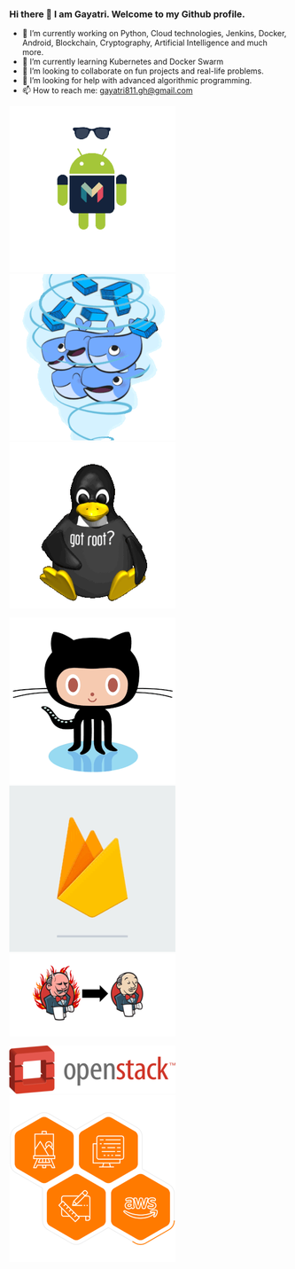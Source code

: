 ### Hi there 👋 I am Gayatri. Welcome to my Github profile.
- 🔭 I’m currently working on Python, Cloud technologies, Jenkins, Docker, Android, Blockchain, Cryptography, Artificial Intelligence and much more.
- 🌱 I’m currently learning Kubernetes and Docker Swarm
- 👯 I’m looking to collaborate on fun projects and real-life problems.
- 🤔 I’m looking for help with advanced algorithmic programming.
- 📫 How to reach me: gayatri811.gh@gmail.com

 ![github-small](https://github.com/GayatriHungund81194/pics/blob/master/android.gif) ![github-small](https://github.com/GayatriHungund81194/pics/blob/master/docker.gif) ![github-small](https://github.com/GayatriHungund81194/pics/blob/master/linux.gif)
 
 ![github-small](https://github.com/GayatriHungund81194/pics/blob/master/octocat.gif) ![github-small](https://github.com/GayatriHungund81194/pics/blob/master/firebase.gif) ![github-small](https://github.com/GayatriHungund81194/pics/blob/master/jenkins.png)
 
 ![github-small](https://github.com/GayatriHungund81194/pics/blob/master/openstack.png) ![github-small](https://github.com/GayatriHungund81194/pics/blob/master/aws.gif) 

<!--
**GayatriHungund81194/GayatriHungund81194** is a ✨ _special_ ✨ repository because its `README.md` (this file) appears on your GitHub profile.

Here are some ideas to get you started:

- 🔭 I’m currently working on Python, Cloud technologies, Jenkins, Docker, Android, Blockchain, Cryptography, Artificial Intelligence and much more.
- 🌱 I’m currently learning Kubernetes and Docker Swarm
- 👯 I’m looking to collaborate on fun projects and real-life problems.
- 🤔 I’m looking for help with advanced algorithmic programming.
- 📫 How to reach me: gayatri811.gh@gmail.com
-->
